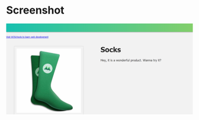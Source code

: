 # Screenshot

![This is a screenshot of the implemented page](https://github.com/AyushGupta51379/Web_Development/blob/master/Learning_Vue_js/vue_mastery/intro_to_vue3/L2/Screenshot.PNG)
